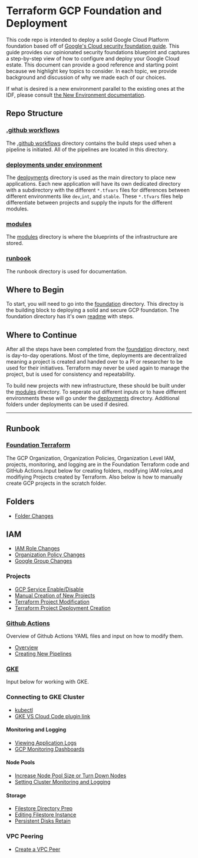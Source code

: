 # Terraform GCP Foundation and Deployment

This code repo is intended to deploy a solid Google Cloud Platform foundation based off of [Google's Cloud security foundation guide](https://services.google.com/fh/files/misc/google-cloud-security-foundations-guide.pdf). This guide provides our opinionated security foundations blueprint and captures a step-by-step view of how to configure and deploy your Google Cloud estate. This document can provide a good reference and starting point because we highlight key topics to consider. In each topic, we provide background and discussion of why we made each of our choices.

If what is desired is a new environment parallel to the existing ones at the IDF, please consult [the New Environment documentation](./NEW_ENVIRONMENT.md).

## Repo Structure

### [.github workflows](./.github/workflows)
The [.github workflows](./.github/workflows) directory contains the build steps used when a pipeline is initiated. All of the pipelines are located in this directory.

### [deployments under environment](./environment/deployments)
The [deployments](./environment/deployments) directory is used as the main directory to place new applications. Each new application will have its own dedicated directory with a subdirectory with the different `*.tfvars` files for differences between different environments like `dev`,`int`, and `stable`. These `*.tfvars` files help differentiate between projects and supply the inputs for the different modules.

### [modules](./modules)
The [modules](./modules) directory is where the blueprints of the infrastructure are stored.

### [runbook](./runbook)
The runbook directory is used for documentation.



## Where to Begin

To start, you will need to go into the [foundation](./environment/foundation) directory. This directoy is the building block to deploying a solid and secure GCP foundation. The foundation directory has it's own [readme](./environment/foundation/readme.md) with steps.

## Where to Continue

After all the steps have been completed from the [foundation](./environment/foundation) directory, next is day-to-day operations. Most of the time, deployments are decentralized meaning a project is created and handed over to a PI or researcher to be used for their initiatives. Terraform may never be used again to manage the project, but is used for consistency and repeatability.

To build new projects with new infrastructure, these should be built under the [modules](./modules) directory. To seperate out different inputs or to have different environments these will go under the [deployments](./environment/deployments) directory. Additional folders under deployments can be used if desired.

---
## Runbook

### [Foundation Terraform](./runbook/update-foundations.md)

The GCP Organization, Organization Policies, Organization Level IAM, projects, monitoring, and logging are in the Foundation Terraform code and GitHub Actions.Input below for creating folders, modifying IAM roles,and modifiying Projects created by Terraform.  Also below is how to manually create GCP projects in the scratch folder.

## Folders
* [Folder Changes](./runbook/update-foundations.md#example-of-folder-update)

## IAM
* [IAM Role Changes](./runbook/update-foundations.md#example-of-iam-update)
* [Organization Policy Changes](./runbook/update-foundations.md#organization-policy-update)
* [Google Group Changes](./modules/google_groups)

### Projects
* [GCP Service Enable/Disable](./runbook/service-api.md)
* [Manual Creation of New Projects](./runbook/new-projects.md)
* [Terraform Project Modification](./runbook/project-modification.md)
* [Terraform Project Deployment Creation](./environment/deployments)

### [Github Actions](./runbook/github-actions.md)

Overview of Github Actions YAML files and input on how to modify them. 

* [Overview](./runbook/github-actions.md)
* [Creating New Pipelines](./runbook/new-pipelines.md)

### [GKE](./modules/gke)

Input below for working with GKE.

### Connecting to GKE Cluster
* [kubectl](runbook/gcp-access.md#kubectl)
* [GKE VS Cloud Code plugin link](https://marketplace.visualstudio.com/items?itemName=GoogleCloudTools.cloudcode)

#### Monitoring and Logging
* [Viewing Application Logs](runbook/monitoring-logging.md#viewing-gke-application-logs)
* [GCP Monitoring Dashboards](runbook/monitoring-logging.md#monitoring)

#### Node Pools
* [Increase Node Pool Size or Turn Down Nodes](runbook/gke-node.md#increasing-or-decreasing-node-counts)
* [Setting Cluster Monitoring and Logging](runbook/monitoring-logging.md#setting-gke-monitoring-and-logging)

#### Storage
* [Filestore Directory Prep](runbook/filestore.md#filestore-directory-prep)
* [Editing Filestore Instance](runbook/filestore.md#editing-filestore-instance)
* [Persistent Disks Retain](runbook/persistent-disk-retain.md)


### VPC Peering
* [Create a VPC Peer](./runbook/vpc-peering.md)
